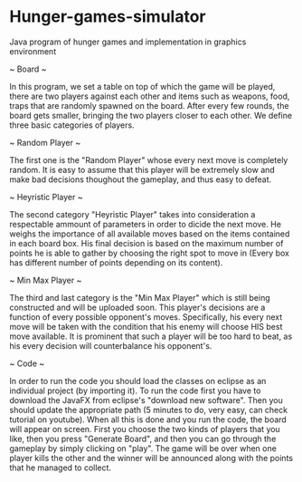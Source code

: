 # Hunger-games-simulator
Java program of hunger games and implementation in graphics environment

~ Board ~

In this program, we set a table on top of which the game will be played, there are two players against each other and items such as weapons,
food, traps that are randomly spawned on the board. After every few rounds, the board gets smaller, bringing the two players closer to each
other. We define three basic categories of players. 

~ Random Player ~

The first one is the "Random Player" whose every next move is completely random. It is easy to assume that this player will be extremely slow
and make bad decisions thoughout the gameplay, and thus easy to defeat.

~ Heyristic Player ~

The second category "Heyristic Player" takes into consideration a respectable ammount of parameters in order to dicide the next move. He weighs
the importance of all available moves based on the items contained in each board box. His final decision is based on the maximum number of points 
he is able to gather by choosing the right spot to move in (Every box has different number of points depending on its content).

~ Min Max Player ~

The third and last category is the "Min Max Player" which is still being constructed and will be uploaded soon. This player's decisions 
are a function of every possible opponent's moves. Specifically, his every next move will be taken with the condition that his enemy will choose 
HIS best move available. It is prominent that such a player will be too hard to beat, as his every decision will counterbalance his opponent's.

~ Code ~

In order to run the code you should load the classes on eclipse as an individual project (by importing it). To run the code first you have to download 
the JavaFX from eclipse's "download new software". Then you should update the appropriate path (5 minutes to do, very easy, can check tutorial on youtube).
When all this is done and you run the code, the board will appear on screen. First you choose the two kinds of players that you like, then you press 
"Generate Board", and then you can go through the gameplay by simply clicking on "play". The game will be over when one player kills the other and the winner
will be announced along with the points that he managed to collect.
